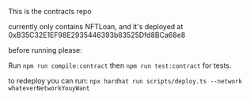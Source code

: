This is the contracts repo

currently only contains NFTLoan, and it's deployed at 0xB35C32E1EF98E2935446393b83525Dfd8BCa68e8

before running please:

Run
`npm run compile:contract` then `npm run test:contract` for tests.

to redeploy you can run:
`npx hardhat run scripts/deploy.ts --network whateverNetworkYouyWant`
